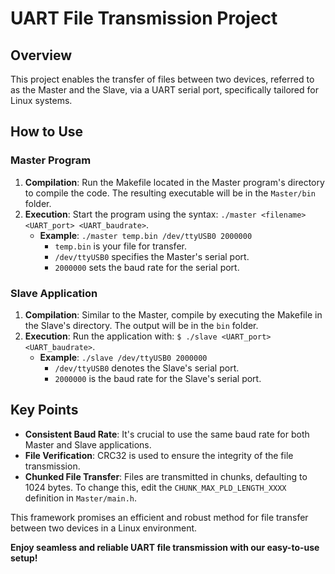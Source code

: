 # UART File Transmission Project

## Overview
This project enables the transfer of files between two devices, referred to as the Master and the Slave, via a UART serial port, specifically tailored for Linux systems.

## How to Use

### Master Program
1. **Compilation**: Run the Makefile located in the Master program's directory to compile the code. The resulting executable will be in the `Master/bin` folder.
2. **Execution**: Start the program using the syntax: `./master <filename> <UART_port> <UART_baudrate>`.
   - **Example**: `./master temp.bin /dev/ttyUSB0 2000000`
     - `temp.bin` is your file for transfer.
     - `/dev/ttyUSB0` specifies the Master's serial port.
     - `2000000` sets the baud rate for the serial port.

### Slave Application
1. **Compilation**: Similar to the Master, compile by executing the Makefile in the Slave's directory. The output will be in the `bin` folder.
2. **Execution**: Run the application with: `$ ./slave <UART_port> <UART_baudrate>`.
   - **Example**: `./slave /dev/ttyUSB0 2000000`
     - `/dev/ttyUSB0` denotes the Slave's serial port.
     - `2000000` is the baud rate for the Slave's serial port.

## Key Points
- **Consistent Baud Rate**: It's crucial to use the same baud rate for both Master and Slave applications.
- **File Verification**: CRC32 is used to ensure the integrity of the file transmission.
- **Chunked File Transfer**: Files are transmitted in chunks, defaulting to 1024 bytes. To change this, edit the `CHUNK_MAX_PLD_LENGTH_XXXX` definition in `Master/main.h`.

This framework promises an efficient and robust method for file transfer between two devices in a Linux environment. 

**Enjoy seamless and reliable UART file transmission with our easy-to-use setup!**